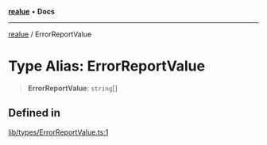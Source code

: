 [**realue**](../README.md) • **Docs**

***

[realue](../README.md) / ErrorReportValue

# Type Alias: ErrorReportValue

> **ErrorReportValue**: `string`[]

## Defined in

[lib/types/ErrorReportValue.ts:1](https://github.com/nevoland/realue/blob/f0861eda689780090ad24f17b0b38643f5880cf7/lib/types/ErrorReportValue.ts#L1)
